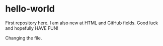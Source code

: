 hello-world
===========

First repository here.
I am also new at HTML and GitHub fields.
Good luck and hopefully HAVE FUN!


Changing the file.

